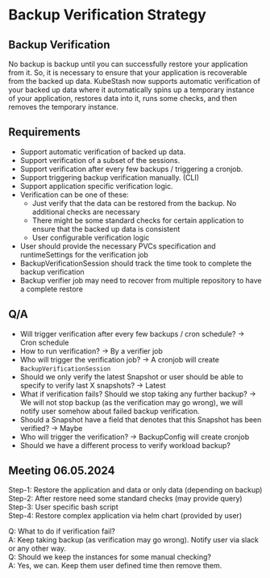 # Backup Verification Strategy

## Backup Verification

No backup is backup until you can successfully restore your application from it. So, it is necessary to ensure that your application is recoverable from the backed up data. KubeStash now supports automatic verification of your backed up data where it automatically spins up a temporary instance of your application, restores data into it, runs some checks, and then removes the temporary instance.

## Requirements

- Support automatic verification of backed up data.
- Support verification of a subset of the sessions.
- Support verification after every few backups / triggering a cronjob.
- Support triggering backup verification manually. (CLI)
- Support application specific verification logic.
- Verification can be one of these:
    - Just verify that the data can be restored from the backup. No additional checks are necessary 
    - There might be some standard checks for certain application to ensure that the backed up data is consistent
    - User configurable verification logic
- User should provide the necessary PVCs specification and runtimeSettings for the verification job
- BackupVerificationSession should track the time took to complete the backup verification
- Backup verifier job may need to recover from multiple repository to have a complete restore

## Q/A

- Will trigger verification after every few backups / cron schedule? -> Cron schedule
- How to run verification? -> By a verifier job 
- Who will trigger the verification job? -> A cronjob will create `BackupVerificationSession`
- Should we only verify the latest Snapshot or user should be able to specify to verify last X snapshots? -> Latest
- What if verification fails? Should we stop taking any further backup? -> We will not stop backup (as the verification may go wrong), we will notify user somehow about failed backup verification.
- Should a Snapshot have a field that denotes that this Snapshot has been verified? -> Maybe
- Who will trigger the verification? -> BackupConfig will create cronjob 
- Should we have a different process to verify workload backup?

## Meeting 06.05.2024

Step-1: Restore the application and data or only data (depending on backup) <br>
Step-2: After restore need some standard checks (may provide query) <br>
Step-3: User specific bash script <br>
Step-4: Restore complex application via helm chart (provided by user) </br>

Q: What to do if verification fail? <br>
A: Keep taking backup (as verification may go wrong). Notify user via slack or any other way. <br>
Q: Should we keep the instances for some manual checking? <br>
A: Yes, we can. Keep them user defined time then remove them.